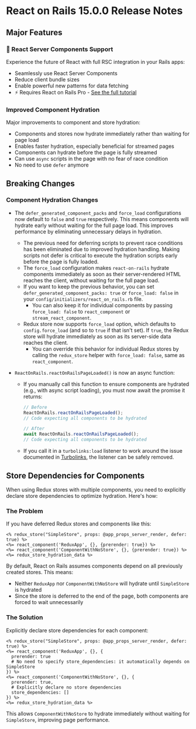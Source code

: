 # React on Rails 15.0.0 Release Notes

## Major Features

### 🚀 React Server Components Support

Experience the future of React with full RSC integration in your Rails apps:

- Seamlessly use React Server Components
- Reduce client bundle sizes
- Enable powerful new patterns for data fetching
- ⚡️ Requires React on Rails Pro - [See the full tutorial](https://www.shakacode.com/react-on-rails-pro/docs/react-server-components-tutorial)

### Improved Component Hydration

Major improvements to component and store hydration:

- Components and stores now hydrate immediately rather than waiting for page load
- Enables faster hydration, especially beneficial for streamed pages
- Components can hydrate before the page is fully streamed
- Can use `async` scripts in the page with no fear of race condition
- No need to use `defer` anymore

## Breaking Changes

### Component Hydration Changes

- The `defer_generated_component_packs` and `force_load` configurations now default to `false` and `true` respectively. This means components will hydrate early without waiting for the full page load. This improves performance by eliminating unnecessary delays in hydration.

  - The previous need for deferring scripts to prevent race conditions has been eliminated due to improved hydration handling. Making scripts not defer is critical to execute the hydration scripts early before the page is fully loaded.
  - The `force_load` configuration makes `react-on-rails` hydrate components immediately as soon as their server-rendered HTML reaches the client, without waiting for the full page load.
  - If you want to keep the previous behavior, you can set `defer_generated_component_packs: true` or `force_load: false` in your `config/initializers/react_on_rails.rb` file.
    - You can also keep it for individual components by passing `force_load: false` to `react_component` or `stream_react_component`.
  - Redux store now supports `force_load` option, which defaults to `config.force_load` (and so to `true` if that isn't set). If `true`, the Redux store will hydrate immediately as soon as its server-side data reaches the client.
    - You can override this behavior for individual Redux stores by calling the `redux_store` helper with `force_load: false`, same as `react_component`.

- `ReactOnRails.reactOnRailsPageLoaded()` is now an async function:

  - If you manually call this function to ensure components are hydrated (e.g., with async script loading), you must now await the promise it returns:

    ```js
    // Before
    ReactOnRails.reactOnRailsPageLoaded();
    // Code expecting all components to be hydrated

    // After
    await ReactOnRails.reactOnRailsPageLoaded();
    // Code expecting all components to be hydrated
    ```

  - If you call it in a `turbolinks:load` listener to work around the issue documented in [Turbolinks](../rails/turbolinks.md#async-script-loading), the listener can be safely removed.

## Store Dependencies for Components

When using Redux stores with multiple components, you need to explicitly declare store dependencies to optimize hydration. Here's how:

### The Problem

If you have deferred Redux stores and components like this:

```erb
<% redux_store("SimpleStore", props: @app_props_server_render, defer: true) %>
<%= react_component('ReduxApp', {}, {prerender: true}) %>
<%= react_component('ComponentWithNoStore', {}, {prerender: true}) %>
<%= redux_store_hydration_data %>
```

By default, React on Rails assumes components depend on all previously created stores. This means:

- Neither `ReduxApp` nor `ComponentWithNoStore` will hydrate until `SimpleStore` is hydrated
- Since the store is deferred to the end of the page, both components are forced to wait unnecessarily

### The Solution

Explicitly declare store dependencies for each component:

```erb
<% redux_store("SimpleStore", props: @app_props_server_render, defer: true) %>
<%= react_component('ReduxApp', {}, {
  prerender: true
  # No need to specify store_dependencies: it automatically depends on SimpleStore
}) %>
<%= react_component('ComponentWithNoStore', {}, {
  prerender: true,
  # Explicitly declare no store dependencies
  store_dependencies: []
}) %>
<%= redux_store_hydration_data %>
```

This allows `ComponentWithNoStore` to hydrate immediately without waiting for `SimpleStore`, improving page performance.
